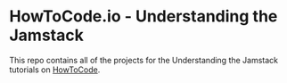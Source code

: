 # HowToCode.io - Understanding the Jamstack

This repo contains all of the projects for the Understanding the Jamstack tutorials on [HowToCode](https://howtocode.io).
